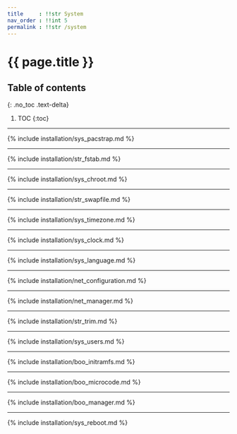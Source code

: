```yaml
---
title     : !!str System
nav_order : !!int 5
permalink : !!str /system
---
```


# {{ page.title }}

## Table of contents
{: .no_toc .text-delta}

1. TOC
{:toc}

---

{% include installation/sys_pacstrap.md %}

---

{% include installation/str_fstab.md %}

---

{% include installation/sys_chroot.md %}

---

{% include installation/str_swapfile.md %}

---

{% include installation/sys_timezone.md %}

---

{% include installation/sys_clock.md %}

---

{% include installation/sys_language.md %}

---

{% include installation/net_configuration.md %}

---

{% include installation/net_manager.md %}

---

{% include installation/str_trim.md %}

---

{% include installation/sys_users.md %}

---

{% include installation/boo_initramfs.md %}

---

{% include installation/boo_microcode.md %}

---

{% include installation/boo_manager.md %}

---

{% include installation/sys_reboot.md %}
